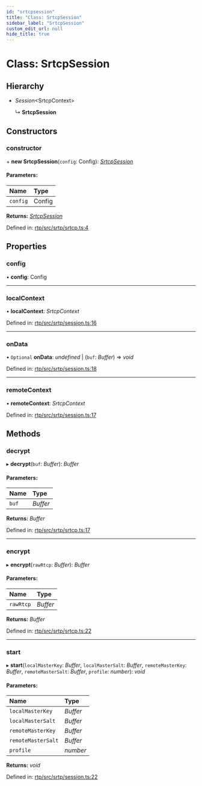 ```yaml
---
id: "srtcpsession"
title: "Class: SrtcpSession"
sidebar_label: "SrtcpSession"
custom_edit_url: null
hide_title: true
---
```


# Class: SrtcpSession

## Hierarchy

* *Session*<SrtcpContext\>

  ↳ **SrtcpSession**

## Constructors

### constructor

\+ **new SrtcpSession**(`config`: Config): [*SrtcpSession*](srtcpsession.md)

#### Parameters:

Name | Type |
:------ | :------ |
`config` | Config |

**Returns:** [*SrtcpSession*](srtcpsession.md)

Defined in: [rtp/src/srtp/srtcp.ts:4](https://github.com/shinyoshiaki/werift-webrtc/blob/2cffe94/packages/rtp/src/srtp/srtcp.ts#L4)

## Properties

### config

• **config**: Config

___

### localContext

• **localContext**: *SrtcpContext*

Defined in: [rtp/src/srtp/session.ts:16](https://github.com/shinyoshiaki/werift-webrtc/blob/2cffe94/packages/rtp/src/srtp/session.ts#L16)

___

### onData

• `Optional` **onData**: *undefined* \| (`buf`: *Buffer*) => *void*

Defined in: [rtp/src/srtp/session.ts:18](https://github.com/shinyoshiaki/werift-webrtc/blob/2cffe94/packages/rtp/src/srtp/session.ts#L18)

___

### remoteContext

• **remoteContext**: *SrtcpContext*

Defined in: [rtp/src/srtp/session.ts:17](https://github.com/shinyoshiaki/werift-webrtc/blob/2cffe94/packages/rtp/src/srtp/session.ts#L17)

## Methods

### decrypt

▸ **decrypt**(`buf`: *Buffer*): *Buffer*

#### Parameters:

Name | Type |
:------ | :------ |
`buf` | *Buffer* |

**Returns:** *Buffer*

Defined in: [rtp/src/srtp/srtcp.ts:17](https://github.com/shinyoshiaki/werift-webrtc/blob/2cffe94/packages/rtp/src/srtp/srtcp.ts#L17)

___

### encrypt

▸ **encrypt**(`rawRtcp`: *Buffer*): *Buffer*

#### Parameters:

Name | Type |
:------ | :------ |
`rawRtcp` | *Buffer* |

**Returns:** *Buffer*

Defined in: [rtp/src/srtp/srtcp.ts:22](https://github.com/shinyoshiaki/werift-webrtc/blob/2cffe94/packages/rtp/src/srtp/srtcp.ts#L22)

___

### start

▸ **start**(`localMasterKey`: *Buffer*, `localMasterSalt`: *Buffer*, `remoteMasterKey`: *Buffer*, `remoteMasterSalt`: *Buffer*, `profile`: *number*): *void*

#### Parameters:

Name | Type |
:------ | :------ |
`localMasterKey` | *Buffer* |
`localMasterSalt` | *Buffer* |
`remoteMasterKey` | *Buffer* |
`remoteMasterSalt` | *Buffer* |
`profile` | *number* |

**Returns:** *void*

Defined in: [rtp/src/srtp/session.ts:22](https://github.com/shinyoshiaki/werift-webrtc/blob/2cffe94/packages/rtp/src/srtp/session.ts#L22)
